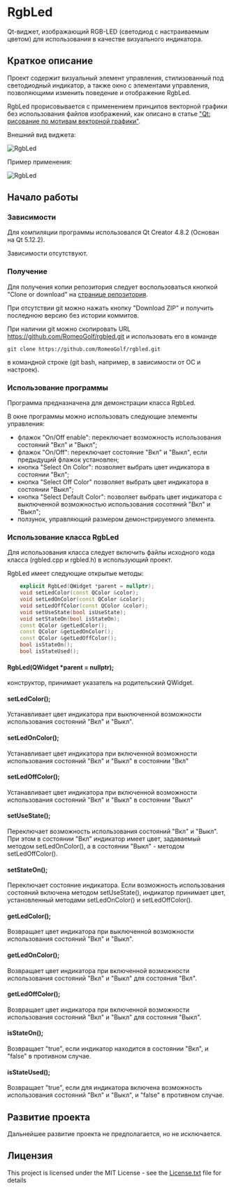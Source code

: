 # RgbLed

Qt-виджет, изображающий RGB-LED (светодиод с настраиваемым цветом) для использования в качестве визуального индикатора.

## Краткое описание

Проект содержит визуальный элемент управления, стилизованный под светодиодный индикатор, а также окно с элементами управления, позволяющими изменить поведение и отображение RgbLed.

RgbLed прорисовывается с применением принципов векторной графики без использования файлов изображений, как описано в статье ["Qt: рисование по мотивам векторной графики"](https://habr.com/ru/post/425547/ "Хабр").

Внешний вид виджета:

![RgbLed][RgbLed]

[RgbLed]: http:// ""

Пример применения:

![RgbLed][RgbLedSample]

[RgbLedSample]: http:// ""


## Начало работы

### Зависимости

Для компиляции программы использовался Qt Creator 4.8.2 (Основан на Qt 5.12.2).

Зависимости отсутствуют.

### Получение

Для получения копии репозитория следует воспользоваться кнопкой "Clone or download" на [странице репозитория](https://github.com/RomeoGolf/rgbled).

При отсутствии git можно нажать кнопку "Download ZIP" и получить последнюю версию без истории коммитов.

При наличии git можно скопировать URL https://github.com/RomeoGolf/rgbled.git и использовать его в команде

~~~~
git clone https://github.com/RomeoGolf/rgbled.git
~~~~

в командной строке (git bash, например, в зависимости от ОС и настроек).

### Использование программы

Программа предназначена для демонстрации класса RgbLed.

В окне программы можно использовать следующие элементы управления:

* флажок "On/Off enable": переключает возможность использования состояний "Вкл" и "Выкл";
* флажок "On/Off": переключает состояние "Вкл" и "Выкл", если предыдущий флажок установлен;
* кнопка "Select On Color": позволяет выбрать цвет индикатора в состоянии "Вкл";
* кнопка "Select Off Color" позволяет выбрать цвет индикатора в состоянии "Выкл";
* кнопка "Select Default Color": позволяет выбрать цвет индикатора с выключенной возможностью использования сосотяний "Вкл" и "Выкл";
* ползунок, управляющий размером демонстрируемого элемента.

### Использование класса RgbLed

Для использования класса следует включить файлы исходного кода класса (rgbled.cpp и rgbled.h) в использующий проект.

RgbLed имеет следующие открытые методы:

````cpp
    explicit RgbLed(QWidget *parent = nullptr);
    void setLedColor(const QColor &color);
    void setLedOnColor(const QColor &color);
    void setLedOffColor(const QColor &color);
    void setUseState(bool isUseState);
    void setStateOn(bool isStateOn);
    const QColor &getLedColor();
    const QColor &getLedOnColor();
    const QColor &getLedOffColor();
    bool isStateOn();
    bool isStateUsed();
````

#### RgbLed(QWidget *parent = nullptr);

конструктор, принимает указатель на родительский QWidget.

#### setLedColor();

Устанавливает цвет индикатора при выключенной возможности использования состояний "Вкл" и "Выкл".

#### setLedOnColor();

Устанавливает цвет индикатора при включенной возможности использования состояний "Вкл" и "Выкл" в состоянии "Вкл"

#### setLedOffColor();

Устанавливает цвет индикатора при включенной возможности использования состояний "Вкл" и "Выкл" в состоянии "Выкл"

#### setUseState();

Переключает возможность использования состояний "Вкл" и "Выкл". При этом в состоянии "Вкл" индикатор имеет цвет, задаваемый методом setLedOnColor(), а в состоянии "Выкл" - методом setLedOffColor().

#### setStateOn();

Переключает состояние индикатора. Если возможность использования состояний включена методом setUseState(), индикатор принимает цвет, установленный методами setLedOnColor() и setLedOffColor().

#### getLedColor();

Возвращает цвет индикатора при выключенной возможности использования состояний "Вкл" и "Выкл".

#### getLedOnColor();

Возвращает цвет индикатора при включенной возможности использования состояний "Вкл" и "Выкл" для состояния "Вкл".

#### getLedOffColor();

Возвращает цвет индикатора при включенной возможности использования состояний "Вкл" и "Выкл" для состояния "Выкл".

#### isStateOn();

Возвращает "true", если индикатор находится в состоянии "Вкл", и "false" в противном случае.

#### isStateUsed();

Возвращает "true", если для индикатора включена возможность использования состояний "Вкл" и "Выкл", и "false" в противном случае.


## Развитие проекта

Дальнейшее развитие проекта не предполагается, но не исключается.

## Лицензия

This project is licensed under the MIT License - see the [License.txt](License.txt) file for details

